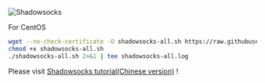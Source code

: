 ![Shadowsocks](https://github.com/zhaoweih/shadowsocks_install/raw/master/shadowsocks.png)

For CentOS  

```bash
wget --no-check-certificate -O shadowsocks-all.sh https://raw.githubusercontent.com/zhaoweih/shadowsocks_install/master/shadowsocks-all.sh
chmod +x shadowsocks-all.sh
./shadowsocks-all.sh 2>&1 | tee shadowsocks-all.log
```

Please visit [Shadowsocks tutorial(Chinese version)](https://github.com/zhaoweih/Shadowsocks-Tutorial) !